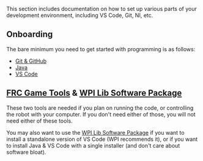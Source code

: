 This section includes documentation on how to set up various parts of your development environment, including VS Code, Git, NI, etc.

## Onboarding
The bare minimum you need to get started with programming is as follows:

- [Git & GitHub](git.md)
- [Java](java.md)
- [VS Code](vs_code.md)

## [FRC Game Tools](frc_game_tools.md) & [WPI Lib Software Package](wpilib_pkg.md)
These two tools are needed if you plan on running the code, or controlling the robot with your computer. If you don't need either of those, you will not need either of these tools.

You may also want to use the [WPI Lib Software Package](wpilib_pkg.md) if you want to install a standalone version of VS Code (WPI recommends it), or if you want to install Java & VS Code with a single installer (and don't care about software bloat).
